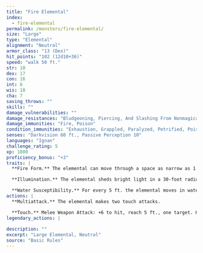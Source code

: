 ```yaml
---
title: "Fire Elemental"
index:
  - fire-elemental
permalink: /monsters/fire-elemental/
size: "Large"
type: "Elemental"
alignment: "Neutral"
armor_class: "13 (Dex)"
hit_points: "102 (12d10+36)"
speed: "walk 50 ft."
str: 10
dex: 17
con: 16
int: 6
wis: 10
cha: 7
saving_throws: ""
skills: ""
damage_vulnerabilities: ""
damage_resistances: "Bludgeoning, Piercing, And Slashing From Nonmagical Weapons"
damage_immunities: "Fire, Poison"
condition_immunities: "Exhaustion, Grappled, Paralyzed, Petrified, Poisoned, Prone, Restrained, Unconscious"
senses: "Darkvision 60 ft., Passive Perception 10"
languages: "Ignan"
challenge_rating: 5
xp: 1800
proficiency_bonus: "+3"
traits: |
  **Fire Form.** The elemental can move through a space as narrow as 1 inch wide without squeezing. A creature that touches the elemental or hits it with a melee attack while within 5 ft. of it takes 5 (1d10) fire damage. In addition, the elemental can enter a hostile creature's space and stop there. The first time it enters a creature's space on a turn, that creature takes 5 (1d10) fire damage and catches fire; until someone takes an action to douse the fire, the creature takes 5 (1d10) fire damage at the start of each of its turns.

  **Illumination.** The elemental sheds bright light in a 30-foot radius and dim light in an additional 30 ft..

  **Water Susceptibility.** For every 5 ft. the elemental moves in water, or for every gallon of water splashed on it, it takes 1 cold damage.
actions: |
  **Multiattack.** The elemental makes two touch attacks.

  **Touch.** Melee Weapon Attack: +6 to hit, reach 5 ft., one target. Hit: 10 (2d6 + 3) fire damage. If the target is a creature or a flammable object, it ignites. Until a creature takes an action to douse the fire, the target takes 5 (1d10) fire damage at the start of each of its turns.  
legendary_actions: |
  
description: ""
excerpt: "Large Elemental, Neutral"
source: "Basic Rules"
---
```

